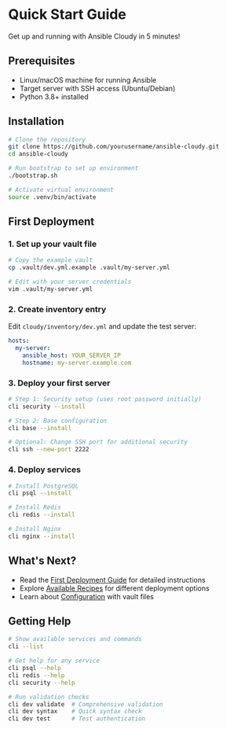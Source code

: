 # Quick Start Guide

Get up and running with Ansible Cloudy in 5 minutes!

## Prerequisites

- Linux/macOS machine for running Ansible
- Target server with SSH access (Ubuntu/Debian)
- Python 3.8+ installed

## Installation

```bash
# Clone the repository
git clone https://github.com/yourusername/ansible-cloudy.git
cd ansible-cloudy

# Run bootstrap to set up environment
./bootstrap.sh

# Activate virtual environment
source .venv/bin/activate
```

## First Deployment

### 1. Set up your vault file

```bash
# Copy the example vault
cp .vault/dev.yml.example .vault/my-server.yml

# Edit with your server credentials
vim .vault/my-server.yml
```

### 2. Create inventory entry

Edit `cloudy/inventory/dev.yml` and update the test server:

```yaml
hosts:
  my-server:
    ansible_host: YOUR_SERVER_IP
    hostname: my-server.example.com
```

### 3. Deploy your first server

```bash
# Step 1: Security setup (uses root password initially)
cli security --install

# Step 2: Base configuration
cli base --install

# Optional: Change SSH port for additional security
cli ssh --new-port 2222
```

### 4. Deploy services

```bash
# Install PostgreSQL
cli psql --install

# Install Redis  
cli redis --install

# Install Nginx
cli nginx --install
```

## What's Next?

- Read the [First Deployment Guide](first-deployment.md) for detailed instructions
- Explore [Available Recipes](../operations/recipes.md) for different deployment options
- Learn about [Configuration](../operations/configuration.md) with vault files

## Getting Help

```bash
# Show available services and commands
cli --list

# Get help for any service
cli psql --help
cli redis --help
cli security --help

# Run validation checks
cli dev validate  # Comprehensive validation
cli dev syntax    # Quick syntax check
cli dev test      # Test authentication
```